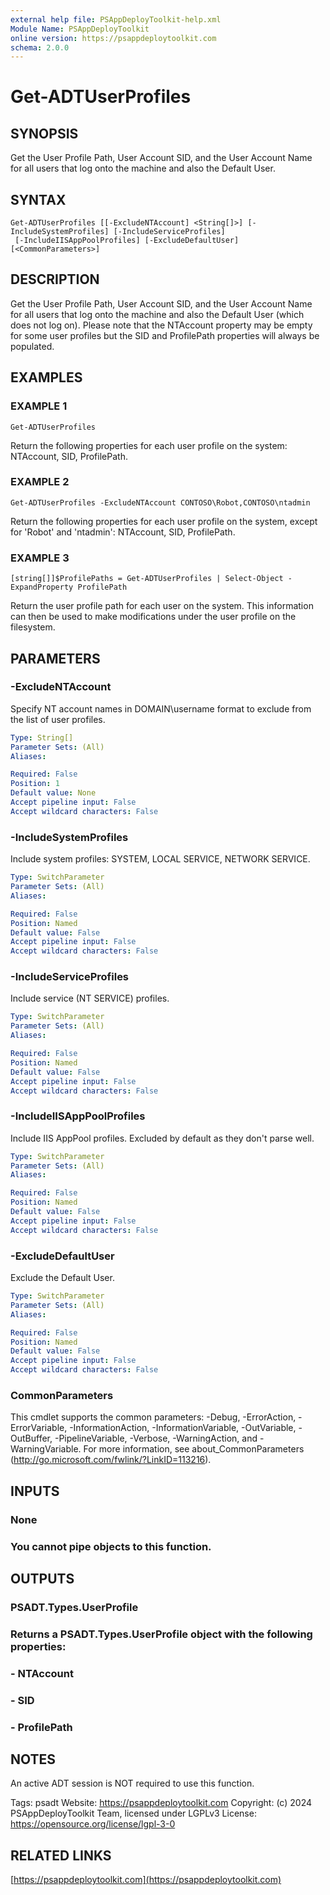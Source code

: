 ```yaml
---
external help file: PSAppDeployToolkit-help.xml
Module Name: PSAppDeployToolkit
online version: https://psappdeploytoolkit.com
schema: 2.0.0
---
```


# Get-ADTUserProfiles

## SYNOPSIS
Get the User Profile Path, User Account SID, and the User Account Name for all users that log onto the machine and also the Default User.

## SYNTAX

```
Get-ADTUserProfiles [[-ExcludeNTAccount] <String[]>] [-IncludeSystemProfiles] [-IncludeServiceProfiles]
 [-IncludeIISAppPoolProfiles] [-ExcludeDefaultUser] [<CommonParameters>]
```

## DESCRIPTION
Get the User Profile Path, User Account SID, and the User Account Name for all users that log onto the machine and also the Default User (which does not log on).
Please note that the NTAccount property may be empty for some user profiles but the SID and ProfilePath properties will always be populated.

## EXAMPLES

### EXAMPLE 1
```
Get-ADTUserProfiles
```

Return the following properties for each user profile on the system: NTAccount, SID, ProfilePath.

### EXAMPLE 2
```
Get-ADTUserProfiles -ExcludeNTAccount CONTOSO\Robot,CONTOSO\ntadmin
```

Return the following properties for each user profile on the system, except for 'Robot' and 'ntadmin': NTAccount, SID, ProfilePath.

### EXAMPLE 3
```
[string[]]$ProfilePaths = Get-ADTUserProfiles | Select-Object -ExpandProperty ProfilePath
```

Return the user profile path for each user on the system.
This information can then be used to make modifications under the user profile on the filesystem.

## PARAMETERS

### -ExcludeNTAccount
Specify NT account names in DOMAIN\username format to exclude from the list of user profiles.

```yaml
Type: String[]
Parameter Sets: (All)
Aliases:

Required: False
Position: 1
Default value: None
Accept pipeline input: False
Accept wildcard characters: False
```

### -IncludeSystemProfiles
Include system profiles: SYSTEM, LOCAL SERVICE, NETWORK SERVICE.

```yaml
Type: SwitchParameter
Parameter Sets: (All)
Aliases:

Required: False
Position: Named
Default value: False
Accept pipeline input: False
Accept wildcard characters: False
```

### -IncludeServiceProfiles
Include service (NT SERVICE) profiles.

```yaml
Type: SwitchParameter
Parameter Sets: (All)
Aliases:

Required: False
Position: Named
Default value: False
Accept pipeline input: False
Accept wildcard characters: False
```

### -IncludeIISAppPoolProfiles
Include IIS AppPool profiles.
Excluded by default as they don't parse well.

```yaml
Type: SwitchParameter
Parameter Sets: (All)
Aliases:

Required: False
Position: Named
Default value: False
Accept pipeline input: False
Accept wildcard characters: False
```

### -ExcludeDefaultUser
Exclude the Default User.

```yaml
Type: SwitchParameter
Parameter Sets: (All)
Aliases:

Required: False
Position: Named
Default value: False
Accept pipeline input: False
Accept wildcard characters: False
```

### CommonParameters
This cmdlet supports the common parameters: -Debug, -ErrorAction, -ErrorVariable, -InformationAction, -InformationVariable, -OutVariable, -OutBuffer, -PipelineVariable, -Verbose, -WarningAction, and -WarningVariable.
For more information, see about_CommonParameters (http://go.microsoft.com/fwlink/?LinkID=113216).

## INPUTS

### None
### You cannot pipe objects to this function.
## OUTPUTS

### PSADT.Types.UserProfile
### Returns a PSADT.Types.UserProfile object with the following properties:
### - NTAccount
### - SID
### - ProfilePath
## NOTES
An active ADT session is NOT required to use this function.

Tags: psadt
Website: https://psappdeploytoolkit.com
Copyright: (c) 2024 PSAppDeployToolkit Team, licensed under LGPLv3
License: https://opensource.org/license/lgpl-3-0

## RELATED LINKS

[https://psappdeploytoolkit.com](https://psappdeploytoolkit.com)

